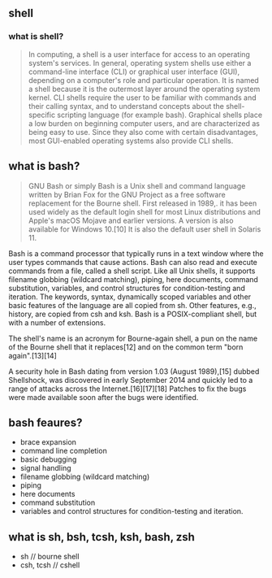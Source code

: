 ## shell
### what is shell?
> In computing, a shell is a user interface for access to an operating system's services. In general, operating system shells use either a command-line interface (CLI) or graphical user interface (GUI), depending on a computer's role and particular operation. It is named a shell because it is the outermost layer around the operating system kernel.
CLI shells require the user to be familiar with commands and their calling syntax, and to understand concepts about the shell-specific scripting language (for example bash). 
Graphical shells place a low burden on beginning computer users, and are characterized as being easy to use. Since they also come with certain disadvantages, most GUI-enabled operating systems also provide CLI shells.

## what is bash?
> GNU Bash or simply Bash is a Unix shell and command language written by Brian Fox for the GNU Project as a free software replacement for the Bourne shell. First released in 1989,. it has been used widely as the default login shell for most Linux distributions and Apple's macOS Mojave and earlier versions. A version is also available for Windows 10.[10] It is also the default user shell in Solaris 11.

Bash is a command processor that typically runs in a text window where the user types commands that cause actions. Bash can also read and execute commands from a file, called a shell script. Like all Unix shells, it supports filename globbing (wildcard matching), piping, here documents, command substitution, variables, and control structures for condition-testing and iteration. The keywords, syntax, dynamically scoped variables and other basic features of the language are all copied from sh. Other features, e.g., history, are copied from csh and ksh. Bash is a POSIX-compliant shell, but with a number of extensions.

The shell's name is an acronym for Bourne-again shell, a pun on the name of the Bourne shell that it replaces[12] and on the common term "born again".[13][14]

A security hole in Bash dating from version 1.03 (August 1989),[15] dubbed Shellshock, was discovered in early September 2014 and quickly led to a range of attacks across the Internet.[16][17][18] Patches to fix the bugs were made available soon after the bugs were identified.

## bash feaures?
- brace expansion
- command line completion
- basic debugging
- signal handling
- filename globbing (wildcard matching)
- piping
- here documents
- command substitution 
- variables and control structures for condition-testing and iteration.

## what is sh, bsh, tcsh, ksh, bash, zsh
- sh // bourne shell
- csh, tcsh // cshell
